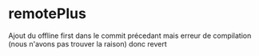 # remotePlus

Ajout du offline first dans le commit précedant mais erreur de compilation (nous n'avons pas trouver la raison)  donc revert 
